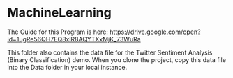 # MachineLearning

The Guide for this Program is here:
https://drive.google.com/open?id=1ugRe56QH7EQ8xlR8AQYTXxMjK_73WuRa

This folder also contains the data file for the Twitter Sentiment Analysis (Binary Classification) demo. When you clone the project, copy this data file into the Data folder in your local instance.
